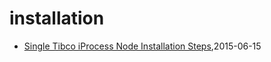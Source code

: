 # installation
* [Single Tibco iProcess Node Installation Steps](/2015/2015-06-15-single-tibco-iprocess-node-installation-steps),2015-06-15
